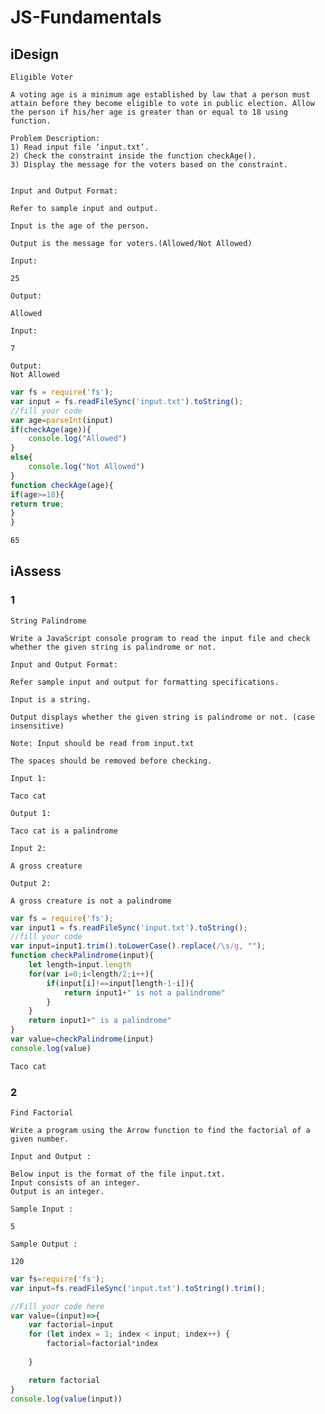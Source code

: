# JS-Fundamentals
## iDesign
    Eligible Voter

    A voting age is a minimum age established by law that a person must attain before they become eligible to vote in public election. Allow the person if his/her age is greater than or equal to 18 using function.

    Problem Description:
    1) Read input file ‘input.txt’.
    2) Check the constraint inside the function checkAge().
    3) Display the message for the voters based on the constraint.


    Input and Output Format:

    Refer to sample input and output.

    Input is the age of the person.

    Output is the message for voters.(Allowed/Not Allowed)

    Input:

    25

    Output:

    Allowed

    Input:

    7

    Output:
    Not Allowed

```js title="app.js"
var fs = require('fs');
var input = fs.readFileSync('input.txt').toString();
//fill your code
var age=parseInt(input)
if(checkAge(age)){
    console.log("Allowed")
}
else{
    console.log("Not Allowed")
}
function checkAge(age){
if(age>=18){
return true;
}
}
```
```txt title="input.txt"
65
```
## iAssess
### 1
    String Palindrome

    Write a JavaScript console program to read the input file and check whether the given string is palindrome or not.

    Input and Output Format:

    Refer sample input and output for formatting specifications.

    Input is a string.

    Output displays whether the given string is palindrome or not. (case insensitive)

    Note: Input should be read from input.txt

    The spaces should be removed before checking.

    Input 1:

    Taco cat

    Output 1:

    Taco cat is a palindrome

    Input 2:

    A gross creature

    Output 2:

    A gross creature is not a palindrome

```js title="app.js"
var fs = require('fs');
var input1 = fs.readFileSync('input.txt').toString();
//fill your code
var input=input1.trim().toLowerCase().replace(/\s/g, "");
function checkPalindrome(input){
    let length=input.length
    for(var i=0;i<length/2;i++){
        if(input[i]!==input[length-1-i]){
            return input1+" is not a palindrome"
        }
    }
    return input1+" is a palindrome"
}
var value=checkPalindrome(input)
console.log(value)

```
```txt title="input.txt"
Taco cat
```
### 2
    Find Factorial

    Write a program using the Arrow function to find the factorial of a given number.

    Input and Output :

    Below input is the format of the file input.txt.
    Input consists of an integer.
    Output is an integer.

    Sample Input :

    5

    Sample Output :

    120

```js title="app.js"
var fs=require('fs');
var input=fs.readFileSync('input.txt').toString().trim();

//Fill your code here
var value=(input)=>{
    var factorial=input
    for (let index = 1; index < input; index++) {
        factorial=factorial*index
        
    }

    return factorial
}
console.log(value(input))

```

